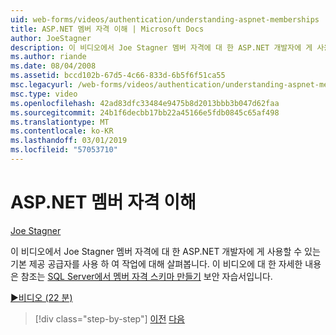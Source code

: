 ```yaml
---
uid: web-forms/videos/authentication/understanding-aspnet-memberships
title: ASP.NET 멤버 자격 이해 | Microsoft Docs
author: JoeStagner
description: 이 비디오에서 Joe Stagner 멤버 자격에 대 한 ASP.NET 개발자에 게 사용할 수 있는 기본 제공 공급자를 사용 하 여 작업에 대해 살펴봅니다. 이번에 대 한 추가 정보에 대 한 중...
ms.author: riande
ms.date: 08/04/2008
ms.assetid: bccd102b-67d5-4c66-833d-6b5f6f51ca55
msc.legacyurl: /web-forms/videos/authentication/understanding-aspnet-memberships
msc.type: video
ms.openlocfilehash: 42ad83dfc33484e9475b8d2013bbb3b047d62faa
ms.sourcegitcommit: 24b1f6decbb17bb22a45166e5fdb0845c65af498
ms.translationtype: MT
ms.contentlocale: ko-KR
ms.lasthandoff: 03/01/2019
ms.locfileid: "57053710"
---
```

<a name="understanding-aspnet-memberships"></a>ASP.NET 멤버 자격 이해
====================
[Joe Stagner](https://github.com/JoeStagner)

이 비디오에서 Joe Stagner 멤버 자격에 대 한 ASP.NET 개발자에 게 사용할 수 있는 기본 제공 공급자를 사용 하 여 작업에 대해 살펴봅니다. 이 비디오에 대 한 자세한 내용은 참조는 [SQL Server에서 멤버 자격 스키마 만들기](../../overview/older-versions-security/membership/creating-the-membership-schema-in-sql-server-vb.md) 보안 자습서입니다.

[&#9654;비디오 (22 분)](https://channel9.msdn.com/Blogs/ASP-NET-Site-Videos/understanding-aspnet-memberships)

> [!div class="step-by-step"]
> [이전](use-custom-principal-objects.md)
> [다음](configuring-sql-to-work-with-membership-schemas.md)
